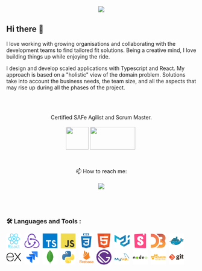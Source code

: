 
<div id="header" align="center">
    <img src="https://media.giphy.com/media/1WL1H6mFOtcKmiwEqv/giphy.gif" />
</div>

<div id="greetings" align="left">
    <h2>Hi there 👋</h2>
    <p>I love working with growing organisations and collaborating with the development teams to find tailored fit solutions.
    Being a creative mind, I love building things up while enjoying the ride.
    </p>
    <p>I design and develop scaled applications with Typescript and React. 
        My approach is based on a "holistic" view of the domain problem. Solutions take into account the business needs, the team size, and all the aspects that may rise up during all the phases of the project.</p> 
    <br /><br />
    <p align="center">Certified SAFe Agilist and Scrum Master. <br /><br />
            <img src="https://images.credly.com/size/680x680/images/969ca68c-6793-4ebc-b35a-1d2663ad3c26/cert_mark_SA_badge_large_300px.png" width="60" height="60" />
            <img src="https://images.credly.com/images/21d4f3ab-bf8a-4fc7-9bf5-432729fa558d/linkedin_thumb_BADGES_FINAL_PSM-II_600.png" width="120" height="60" />&nbsp;
    </p>
    <br />
    <p align="center"> 📫 How to reach me: <br /> <br /> <a href="https://www.linkedin.com/in/andreabaldo/"> <img src="https://img.shields.io/badge/LinkedIn-andbaldo-blue?style=flat&logo=Linkedin&logoColor=white" /></a></p>
</div>
<br />
<br />
    
### :hammer_and_wrench: Languages and Tools :

<img src="https://github.com/devicons/devicon/blob/master/icons/react/react-original-wordmark.svg" title="React" alt="React" width="40" height="40"/>&nbsp;
<img src="https://github.com/devicons/devicon/blob/master/icons/redux/redux-original.svg" title="Redux" alt="Redux " width="40" height="40"/>&nbsp;
<img src="https://github.com/devicons/devicon/blob/master/icons/typescript/typescript-original.svg" title="TypeScript" alt="TypeScript" width="40" height="40"/>&nbsp;
<img src="https://github.com/devicons/devicon/blob/master/icons/javascript/javascript-original.svg" title="JavaScript" alt="JavaScript" width="40" height="40"/>&nbsp;
<img src="https://github.com/devicons/devicon/blob/master/icons/css3/css3-plain-wordmark.svg"  title="CSS3" alt="CSS" width="40" height="40"/>&nbsp;
<img src="https://github.com/devicons/devicon/blob/master/icons/html5/html5-original.svg" title="HTML5" alt="HTML" width="40" height="40"/>&nbsp;
<img src="https://github.com/devicons/devicon/blob/master/icons/materialui/materialui-original.svg" title="Material UI" alt="Material UI" width="40" height="40"/>&nbsp;
<img src="https://github.com/devicons/devicon/blob/master/icons/storybook/storybook-original.svg" title="Storybook" alt="Storybook " width="40" height="40"/>&nbsp;
<img src="https://github.com/devicons/devicon/blob/master/icons/d3js/d3js-original.svg" title="D3js" alt="D3js " width="40" height="40"/>&nbsp;
<img src="https://github.com/devicons/devicon/blob/master/icons/docker/docker-original.svg" title="Docker" alt="Docker " width="40" height="40"/>&nbsp;
<img src="https://github.com/devicons/devicon/blob/master/icons/express/express-original.svg" title="Express" alt="Express " width="40" height="40"/>&nbsp;
<img src="https://github.com/devicons/devicon/blob/master/icons/jira/jira-original.svg" title="Jira" alt="Jira " width="40" height="40"/>&nbsp;
<img src="https://github.com/devicons/devicon/blob/master/icons/mongodb/mongodb-original.svg" title="MongoDB" alt="MongoDB " width="40" height="40"/>&nbsp;
<img src="https://github.com/devicons/devicon/blob/master/icons/python/python-original.svg" title="Python" alt="Python " width="40" height="40"/>&nbsp;
<img src="https://github.com/devicons/devicon/blob/master/icons/firebase/firebase-plain-wordmark.svg" title="Firebase" alt="Firebase" width="40" height="40"/>&nbsp;
<img src="https://github.com/devicons/devicon/blob/master/icons/gatsby/gatsby-original.svg" title="Gatsby"  alt="Gatsby" width="40" height="40"/>&nbsp;
<img src="https://github.com/devicons/devicon/blob/master/icons/mysql/mysql-original-wordmark.svg" title="MySQL"  alt="MySQL" width="40" height="40"/>&nbsp;
<img src="https://github.com/devicons/devicon/blob/master/icons/nodejs/nodejs-original-wordmark.svg" title="NodeJS" alt="NodeJS" width="40" height="40"/>&nbsp;
<img src="https://github.com/devicons/devicon/blob/master/icons/amazonwebservices/amazonwebservices-plain-wordmark.svg" title="AWS" alt="AWS" width="40" height="40"/>&nbsp;
<img src="https://github.com/devicons/devicon/blob/master/icons/git/git-original-wordmark.svg" title="Git" alt="Git" width="40" height="40"/>
